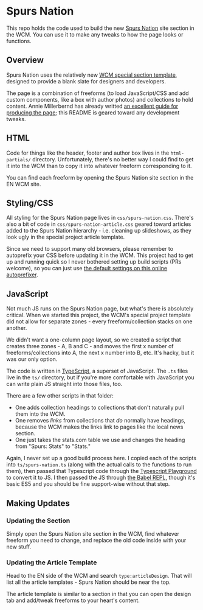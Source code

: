 # Spurs Nation #

This repo holds the code used to build the new [Spurs Nation](http://expressnews.com/spurs-nation) site section in the WCM. You can use it to make any tweaks to how the page looks or functions.

## Overview ##

Spurs Nation uses the relatively new [WCM special section template](https://thetower.atlassian.net/wiki/spaces/CORE/pages/155615431/Creating+Special+Projects+in+the+WCM), designed to provide a blank slate for designers and developers.

The page is a combination of freeforms (to load JavaScript/CSS and add custom components, like a box with author photos) and collections to hold content. Annie Millerbernd has already writted [an excellent guide for producing the page](https://docs.google.com/document/d/1klBIdvElm2mCpLDVIDNv62uwOyaled2Agcs2nu8b-s4/edit); this README is geared toward any development tweaks.

## HTML ##

Code for things like the header, footer and author box lives in the `html-partials/` directory. Unfortunately, there's no better way I could find to get it into the WCM than to copy it into whatever freeform corresponding to it.

You can find each freeform by opening the Spurs Nation site section in the EN WCM site.

## Styling/CSS ##

All styling for the Spurs Nation page lives in `css/spurs-nation.css`. There's also a bit of code in `css/spurs-nation-article.css` geared toward articles added to the Spurs Nation hierarchy - i.e. cleaning up slideshows, as they look ugly in the special project article template.

Since we need to support many old browsers, please remember to autoprefix your CSS before updating it in the WCM. This project had to get up and running quick so I never bothered setting up build scripts (PRs welcome), so you can just use [the default settings on this online autoprefixer](https://autoprefixer.github.io/).

## JavaScript ##

Not much JS runs on the Spurs Nation page, but what's there is absolutely critical. When we started this project, the WCM's special project template did not allow for separate zones - every freeform/collection stacks on one another. 

We didn't want a one-column page layout, so we created a script that creates three zones - A, B and C - and moves the first x number of freeforms/collections into A, the next x number into B, etc. It's hacky, but it was our only option.

The code is written in [TypeScript](https://www.typescriptlang.org/), a superset of JavaScript. The `.ts` files live in the `ts/` directory, but if you're more comfortable with JavaScript you can write plain JS straight into those files, too.

There are a few other scripts in that folder:

- One adds collection headings to collections that don't naturally pull them into the WCM.
- One removes _links_ from collections that _do_ normally have headings, because the WCM makes the links link to pages like the local news section.
- One just takes the stats.com table we use and changes the heading from "Spurs: Stats" to "Stats."

Again, I never set up a good build process here. I copied each of the scripts into `ts/spurs-nation.ts` (along with the actual calls to the functions to run them), then passed that Typescript code through the [Typescript Playground](https://www.typescriptlang.org/play/) to convert it to JS. I then passed the JS through [the Babel REPL](https://babeljs.io/repl/), though it's basic ES5 and you should be fine support-wise without that step.

## Making Updates ##

### Updating the Section ###

Simply open the Spurs Nation site section in the WCM, find whatever freeform you need to change, and replace the old code inside with your new stuff.

### Updating the Article Template ###

Head to the EN side of the WCM and search `type:articleDesign`. That will list all the article templates - Spurs Nation should be near the top.

The article template is similar to a section in that you can open the design tab and add/tweak freeforms to your heart's content.